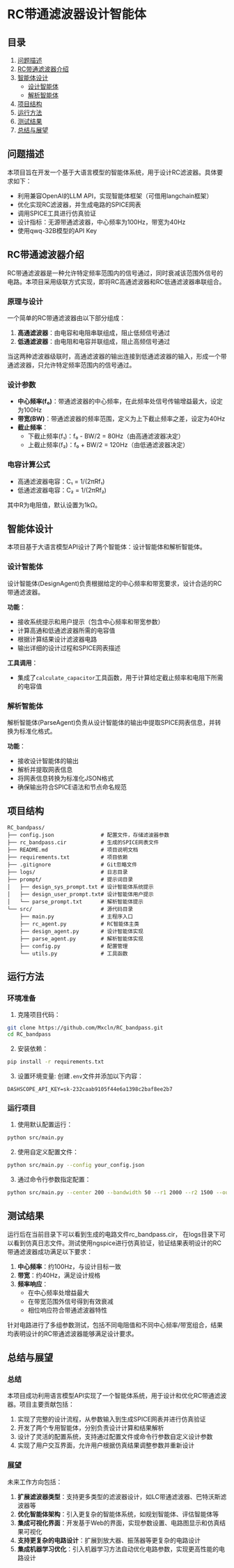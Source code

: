 # RC带通滤波器设计智能体

## 目录
1. [问题描述](#问题描述)
2. [RC带通滤波器介绍](#rc带通滤波器介绍)
3. [智能体设计](#智能体设计)
   - [设计智能体](#设计智能体)
   - [解析智能体](#解析智能体)
4. [项目结构](#项目结构)
5. [运行方法](#运行方法)
6. [测试结果](#测试结果)
7. [总结与展望](#总结与展望)

## 问题描述

本项目旨在开发一个基于大语言模型的智能体系统，用于设计RC滤波器。具体要求如下：

- 利用兼容OpenAI的LLM API，实现智能体框架（可借用langchain框架）
- 优化实现RC滤波器，并生成电路的SPICE网表
- 调用SPICE工具进行仿真验证
- 设计指标：无源带通滤波器，中心频率为100Hz，带宽为40Hz
- 使用qwq-32B模型的API Key

## RC带通滤波器介绍

RC带通滤波器是一种允许特定频率范围内的信号通过，同时衰减该范围外信号的电路。本项目采用级联方式实现，即将RC高通滤波器和RC低通滤波器串联组合。

### 原理与设计

一个简单的RC带通滤波器由以下部分组成：
1. **高通滤波器**：由电容和电阻串联组成，阻止低频信号通过
2. **低通滤波器**：由电阻和电容并联组成，阻止高频信号通过

当这两种滤波器级联时，高通滤波器的输出连接到低通滤波器的输入，形成一个带通滤波器，只允许特定频率范围内的信号通过。

### 设计参数
- **中心频率(f₀)**：带通滤波器的中心频率，在此频率处信号传输增益最大，设定为100Hz
- **带宽(BW)**：带通滤波器的频率范围，定义为上下截止频率之差，设定为40Hz
- **截止频率**：
  - 下截止频率(f₁)：f₀ - BW/2 = 80Hz（由高通滤波器决定）
  - 上截止频率(f₂)：f₀ + BW/2 = 120Hz（由低通滤波器决定）

### 电容计算公式
- 高通滤波器电容：C₁ = 1/(2πRf₁)
- 低通滤波器电容：C₂ = 1/(2πRf₂)

其中R为电阻值，默认设置为1kΩ。

## 智能体设计

本项目基于大语言模型API设计了两个智能体：设计智能体和解析智能体。

### 设计智能体

设计智能体(DesignAgent)负责根据给定的中心频率和带宽要求，设计合适的RC带通滤波器。

**功能**：
- 接收系统提示和用户提示（包含中心频率和带宽参数）
- 计算高通和低通滤波器所需的电容值
- 根据计算结果设计滤波器电路
- 输出详细的设计过程和SPICE网表描述

**工具调用**：
- 集成了`calculate_capacitor`工具函数，用于计算给定截止频率和电阻下所需的电容值

### 解析智能体

解析智能体(ParseAgent)负责从设计智能体的输出中提取SPICE网表信息，并转换为标准化格式。

**功能**：
- 接收设计智能体的输出
- 解析并提取网表信息
- 将网表信息转换为标准化JSON格式
- 确保输出符合SPICE语法和节点命名规范

## 项目结构

```
RC_bandpass/
├── config.json               # 配置文件，存储滤波器参数
├── rc_bandpass.cir           # 生成的SPICE网表文件
├── README.md                 # 项目说明文档
├── requirements.txt          # 项目依赖
├── .gitignore                # Git忽略文件
├── logs/                     # 日志目录
├── prompt/                   # 提示词目录
│   ├── design_sys_prompt.txt # 设计智能体系统提示
│   ├── design_user_prompt.txt# 设计智能体用户提示
│   └── parse_prompt.txt      # 解析智能体提示
└── src/                      # 源代码目录
    ├── main.py               # 主程序入口
    ├── rc_agent.py           # RC智能体主类
    ├── design_agent.py       # 设计智能体实现
    ├── parse_agent.py        # 解析智能体实现
    ├── config.py             # 配置管理
    └── utils.py              # 工具函数
```

## 运行方法

### 环境准备

1. 克隆项目代码：
```bash
git clone https://github.com/Mxcln/RC_bandpass.git
cd RC_bandpass
```

2. 安装依赖：
```bash
pip install -r requirements.txt
```

3. 设置环境变量:
创建`.env`文件并添加以下内容：
```
DASHSCOPE_API_KEY=sk-232caab9105f44e6a1398c2baf8ee2b7
```

### 运行项目

1. 使用默认配置运行：
```bash
python src/main.py
```

2. 使用自定义配置文件：
```bash
python src/main.py --config your_config.json
```

3. 通过命令行参数指定配置：
```bash
python src/main.py --center 200 --bandwidth 50 --r1 2000 --r2 1500 --output my_filter.cir
```

## 测试结果

运行后在当前目录下可以看到生成的电路文件rc_bandpass.cir， 在logs目录下可以看到仿真日志文件。测试使用ngspice进行仿真验证，验证结果表明设计的RC带通滤波器成功满足以下要求：

1. **中心频率**：约100Hz，与设计目标一致
2. **带宽**：约40Hz，满足设计规格
3. **频率响应**：
   - 在中心频率处增益最大
   - 在带宽范围外信号得到有效衰减
   - 相位响应符合带通滤波器特性

针对电路进行了多组参数测试，包括不同电阻值和不同中心频率/带宽组合，结果均表明设计的RC带通滤波器能够满足设计要求。

## 总结与展望

### 总结

本项目成功利用语言模型API实现了一个智能体系统，用于设计和优化RC带通滤波器。项目主要贡献包括：

1. 实现了完整的设计流程，从参数输入到生成SPICE网表并进行仿真验证
2. 开发了两个专用智能体，分别负责设计计算和结果解析
3. 设计了灵活的配置系统，支持通过配置文件或命令行参数自定义设计参数
4. 实现了用户交互界面，允许用户根据仿真结果调整参数并重新设计

### 展望

未来工作方向包括：

1. **扩展滤波器类型**：支持更多类型的滤波器设计，如LC带通滤波器、巴特沃斯滤波器等
2. **优化智能体架构**：引入更复杂的智能体系统，如规划智能体、评估智能体等
3. **集成可视化界面**：开发基于Web的界面，实现参数设置、电路图显示和仿真结果可视化
4. **支持更复杂的电路设计**：扩展到放大器、振荡器等更复杂的电路设计
5. **集成机器学习优化**：引入机器学习方法自动优化电路参数，实现更高性能的电路设计